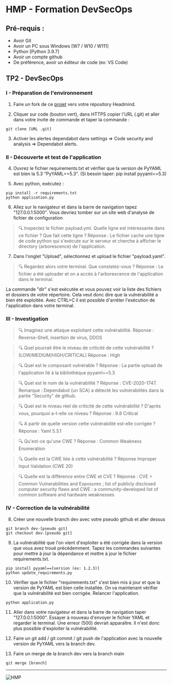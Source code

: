 # HMP - Formation DevSecOps

## Pré-requis :
- Avoir Git
- Avoir un PC sous Windows [W7 / W10 / W111]
- Python [Python 3.9.7]
- Avoir un compte github
- De préférence, avoir un éditeur de code (ex: VS Code)

## TP2 - DevSecOps

### I - Préparation de l'environnement
1) Faire un fork de ce [projet](https://github.com/HMP-DSO/Formation-DSO) vers votre répository Headmind.

2) Cliquer sur code (bouton vert), dans HTTPS copier l'URL (.git) et aller dans votre invite de commande et taper la commande :
```
git clone [URL .git]
```

3) Activer les alertes dependabot dans settings => Code security and analysis => Dependabot alerts. 

### II - Découverte et test de l'application

4) Ouvrez le fichier requirements.txt et vérifier que la version de PyYAML est bien la 5.3 "PyYAML==5.3". (Si besoin taper: pip install pyyaml==5.3)

5) Avec python, exécutez :
```
pip install -r requirements.txt
python application.py
```

6) Allez sur le navigateur et dans la barre de navigation tapez "127.0.0.1:5000". Vous devriez tomber sur un site web d'analyse de fichier de configuration 

> :mag: Inspectez le fichier payload.yml. Quelle ligne est intéressante dans ce fichier ? Que fait cette ligne ? Réponse : Le fichier cache une ligne de code python qui s'exécute sur le serveur et cherche à afficher le directory (arborescence) de l'application.

7) Dans l'onglet "Upload", sélectionnez et upload le fichier "payload.yaml". 

> :mag: Regardez alors votre terminal. Que constatez-vous ? Réponse : Le fichier a été uploader et on a accès à l'arborescence de l'application dans le terminal.

La commande "dir" s'est exécutée et vous pouvez voir la liste des fichiers et dossiers de votre répertoire. Cela veut donc dire que la vulnérabilité a bien été exploitée.
Avec CTRL+C il est possible d'arréter l'exécution de l'application dans votre terminal. 

### III - Investigation

> :mag: Imaginez une attaque exploitant cette vulnérabilité. Réponse : Reverse-Shell, insertion de virus, DDOS

> :mag: Quel pourrait être le niveau de criticité de cette vulnérabilité  ? (LOW/MEDIUM/HIGH/CRITICAL) Réponse : High

> :mag: Quel est le composant vulnérable ? Réponse : La partie upload de l'application lié à la bibliothèque pyyaml==5.3

> :mag: Quel est le nom de la vulnérabilité ? Réponse : CVE-2020-1747. Remarque : Dependabot (un SCA) a détecté les vulnérabilités dans la partie "Security" de github.

> :mag: Quel est le niveau réel de criticité de cette vulnérabilité ? D'après vous, pourquoi a-t-elle ce niveau ? Réponse : 9.8 Critical

> :mag: A partir de quelle version cette vulnérabilité est-elle corrigée ? Réponse : Yaml 5.3.1

> :mag: Qu'est-ce qu'une CWE ? Réponse : Common Weakness Enumeration

> :mag: Quelle est la CWE liée à cette vulnérabilité ? Réponse Improper Input Validation (CWE 20)

> :mag: Quelle est la différence entre CWE et CVE ? Réponse : CVE = Common Vulnerabilities and Exposures ; list of publicly disclosed computer security flaws and CWE : a community-developed list of common software and hardware weaknesses


### IV - Correction de la vulnérabilité

8) Créer une nouvelle branch dev avec votre pseudo github et aller dessus
```
git branch dev-[pseudo git]
git checkout dev-[pseudo git]
```

9) La vulnérabilité que l'on vient d'exploiter a été corrigée dans la version que vous avez troué précédemment.
Tapez les commandes suivantes pour mettre à jour la dépendance et mettre à jour le fichier requirements.txt. 

```
pip install pyyaml==[version (ex: 1.2.3)]
python update_requirements.py
```

10) Vérifier que le fichier "requirements.txt" s'est bien mis à jour et que la version de PyYAML est bien celle installée. On va maintenant vérifier que la vulnérabilité est bien corrigée. Relancer l'application.
```
python application.py
```

11) Aller dans votre navigateur et dans la barre de navigation taper "127.0.0.1:5000". Essayer à nouveau d'envoyer le fichier YAML et regarder le terminal. Une erreur (500) devrait apparaître. Il n'est donc plus possible d'exploiter la vulnérabilité.

12) Faire un git add / git commit / git push de l'application avec la nouvelle version de PyYAML vers la branch dev.

13) Faire un merge de la branch dev vers la branch main
```
git merge [branch]
```

____________________________________________________________________________________________________________
   ![HMP](https://github.com/user-attachments/assets/e7576c9a-c7bd-4150-aba2-9adee745a976)
